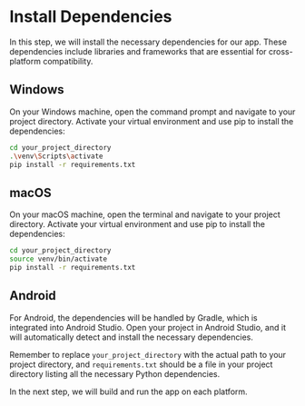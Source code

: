 # Install Dependencies

In this step, we will install the necessary dependencies for our app. These dependencies include libraries and frameworks that are essential for cross-platform compatibility.

## Windows

On your Windows machine, open the command prompt and navigate to your project directory. Activate your virtual environment and use pip to install the dependencies:

```bash
cd your_project_directory
.\venv\Scripts\activate
pip install -r requirements.txt
```

## macOS

On your macOS machine, open the terminal and navigate to your project directory. Activate your virtual environment and use pip to install the dependencies:

```bash
cd your_project_directory
source venv/bin/activate
pip install -r requirements.txt
```

## Android

For Android, the dependencies will be handled by Gradle, which is integrated into Android Studio. Open your project in Android Studio, and it will automatically detect and install the necessary dependencies.

Remember to replace `your_project_directory` with the actual path to your project directory, and `requirements.txt` should be a file in your project directory listing all the necessary Python dependencies.

In the next step, we will build and run the app on each platform.